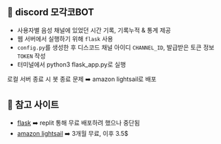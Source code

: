 ## 💫 discord 모각코BOT
* 사용자별 음성 채널에 있었던 시간 기록, 기록누적 & 통계 제공
* 웹 서버에서 실행하기 위해 `flask` 사용
* `config.py`를 생성한 후 디스코드 채널 아이디 `CHANNEL_ID`, 발급받은 토큰 정보 `TOKEN` 작성
* 터미널에서 python3 flask_app.py로 실행

로컬 서버 종료 시 봇 종료 문제 ➡️ amazon lightsail로 배포

## 💫 참고 사이트
* [flask](https://programming4myself.tistory.com/4) ➡️ replit 통해 무료 배포하려 했으나 중단됨
* [amazon lightsail](https://inpa.tistory.com/entry/AWS-%F0%9F%93%9A-Amazon-Lightsail-%EC%82%AC%EC%9A%A9%EB%B2%95-%EC%9B%B9%EC%84%9C%EB%B9%84%EC%8A%A4%EB%A5%BC-%EB%9A%9D%EB%94%B1-%EA%B5%AC%EC%B6%95%ED%95%98%EC%9E%90)
  ➡️ 3개월 무료, 이후 3.5$
